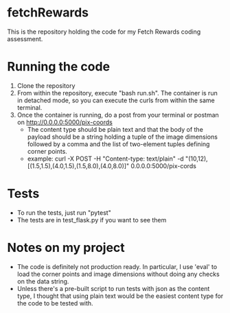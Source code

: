 # fetchRewards
This is the repository holding the code for my Fetch Rewards coding assessment.

# Running the code
  1. Clone the repository
  2. From within the repository, execute "bash run.sh". The container is run in detached mode, so you can execute the curls from within the same terminal.
  3. Once the container is running, do a post from your terminal or postman on http://0.0.0.0:5000/pix-coords
      - The content type should be plain text and that the body of the payload should be a string holding a tuple of the image dimensions followed by a comma and the list of two-element tuples defining corner points.
      - example: curl -X POST -H "Content-type: text/plain" -d "(10,12),[(1.5,1.5),(4.0,1.5),(1.5,8.0),(4.0,8.0)]" 0.0.0.0:5000/pix-cords

# Tests
  - To run the tests, just run "pytest"
  - The tests are in test_flask.py if you want to see them

# Notes on my project
  - The code is definitely not production ready. In particular, I use 'eval' to load the corner points and image dimensions without doing any checks on the data string. 
  - Unless there's a pre-built script to run tests with json as the content type, I thought that using plain text would be the easiest content type for the code to be tested with.
